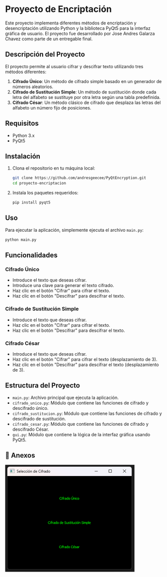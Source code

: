 
# Proyecto de Encriptación

Este proyecto implementa diferentes métodos de encriptación y desencriptación utilizando Python y la biblioteca PyQt5 para la interfaz gráfica de usuario. El proyecto fue desarrollado por Jose Andres Galarza Chavez como parte de un entregable final.

## Descripción del Proyecto

El proyecto permite al usuario cifrar y descifrar texto utilizando tres métodos diferentes:

1. **Cifrado Único**: Un método de cifrado simple basado en un generador de números aleatorios.
2. **Cifrado de Sustitución Simple**: Un método de sustitución donde cada letra del alfabeto se sustituye por otra letra según una tabla predefinida.
3. **Cifrado César**: Un método clásico de cifrado que desplaza las letras del alfabeto un número fijo de posiciones.

## Requisitos

- Python 3.x
- PyQt5

## Instalación

1. Clona el repositorio en tu máquina local:

    ```bash
    git clone https://github.com/andresgeecee/PyQtEncryption.git
    cd proyecto-encriptacion
    ```

2. Instala los paquetes requeridos:

    ```bash
    pip install pyqt5
    ```

## Uso

Para ejecutar la aplicación, simplemente ejecuta el archivo `main.py`:

```bash
python main.py
```

## Funcionalidades

### Cifrado Único

- Introduce el texto que deseas cifrar.
- Introduce una clave para generar el texto cifrado.
- Haz clic en el botón "Cifrar" para cifrar el texto.
- Haz clic en el botón "Descifrar" para descifrar el texto.

### Cifrado de Sustitución Simple

- Introduce el texto que deseas cifrar.
- Haz clic en el botón "Cifrar" para cifrar el texto.
- Haz clic en el botón "Descifrar" para descifrar el texto.

### Cifrado César

- Introduce el texto que deseas cifrar.
- Haz clic en el botón "Cifrar" para cifrar el texto (desplazamiento de 3).
- Haz clic en el botón "Descifrar" para descifrar el texto (desplazamiento de 3).

## Estructura del Proyecto

- `main.py`: Archivo principal que ejecuta la aplicación.
- `cifrado_unico.py`: Módulo que contiene las funciones de cifrado y descifrado único.
- `cifrado_sustitucion.py`: Módulo que contiene las funciones de cifrado y descifrado de sustitución.
- `cifrado_cesar.py`: Módulo que contiene las funciones de cifrado y descifrado César.
- `gui.py`: Módulo que contiene la lógica de la interfaz gráfica usando PyQt5.

## 📁 Anexos

![Texto alternativo](https://github.com/andresgeecee/PyQtEncryption/blob/master/img/proyecto-cifrados%20-%20Visual%20Studio%20Code.png?raw=true)
